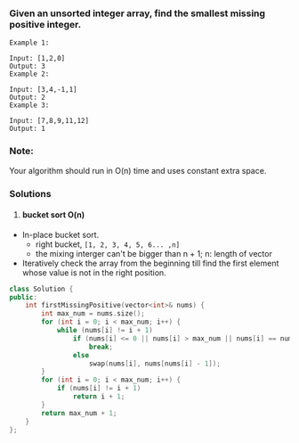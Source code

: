 ### Given an unsorted integer array, find the smallest missing positive integer.

```
Example 1:

Input: [1,2,0]
Output: 3
Example 2:

Input: [3,4,-1,1]
Output: 2
Example 3:

Input: [7,8,9,11,12]
Output: 1
```

### Note:

Your algorithm should run in O(n) time and uses constant extra space.

### Solutions

1. #### bucket sort O(n)

- In-place bucket sort.
    - right bucket, `[1, 2, 3, 4, 5, 6... ,n]`
    - the mixing interger can't be bigger than n + 1; n: length of vector
- Iteratively check the array from the beginning till find the first element whose value is not in the right position.

```cpp
class Solution {
public:
    int firstMissingPositive(vector<int>& nums) {
        int max_num = nums.size();
        for (int i = 0; i < max_num; i++) {
            while (nums[i] != i + 1)
                if (nums[i] <= 0 || nums[i] > max_num || nums[i] == nums[nums[i] - 1])
                    break;
                else
                    swap(nums[i], nums[nums[i] - 1]);
        }
        for (int i = 0; i < max_num; i++) {
            if (nums[i] != i + 1)
                return i + 1;
        }
        return max_num + 1;
    }
};
```

